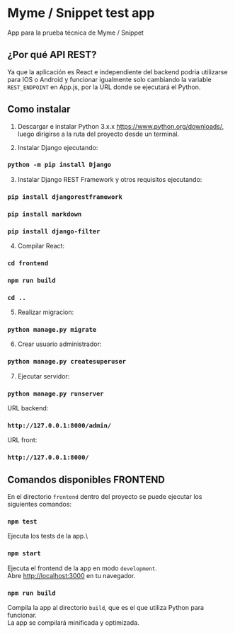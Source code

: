# Myme / Snippet test app
App para la prueba técnica de Myme / Snippet

## ¿Por qué API REST?
Ya que la aplicación es React e independiente del backend podria utilizarse para IOS o Android y funcionar igualmente solo cambiando la variable `REST_ENDPOINT` en App.js, por la URL donde se ejecutará el Python.

## Como instalar
1) Descargar e instalar Python 3.x.x https://www.python.org/downloads/, luego dirigirse a la ruta del proyecto desde un terminal.

2) Instalar Django ejecutando:
### `python -m pip install Django`

3) Instalar Django REST Framework y otros requisitos ejecutando:
### `pip install djangorestframework`
### `pip install markdown`
### `pip install django-filter`

4) Compilar React:
### `cd frontend`
### `npm run build`
### `cd ..`

5) Realizar migracion:
### `python manage.py migrate`

6) Crear usuario administrador:
### `python manage.py createsuperuser`

7) Ejecutar servidor:
### `python manage.py runserver`

URL backend:
### `http://127.0.0.1:8000/admin/`

URL front:
### `http://127.0.0.1:8000/`

## Comandos disponibles FRONTEND
En el directorio `frontend` dentro del proyecto se puede ejecutar los siguientes comandos:

### `npm test`
Ejecuta los tests de la app.\

### `npm start`
Ejecuta el frontend de la app en modo `development`.\
Abre [http://localhost:3000](http://localhost:3000) en tu navegador.

### `npm run build`
Compila la app al directorio `build`, que es el que utiliza Python para funcionar.\
La app se compilará minificada y optimizada.